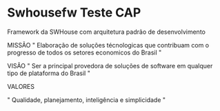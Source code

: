 Swhousefw Teste CAP
=========

Framework da SWHouse com arquitetura padrão de desenvolvimento


MISSÃO
" Elaboração de soluções técnologicas que contribuam com o progresso de todos os setores economicos do Brasil "


VISÃO
" Ser a principal provedora de soluções de software em qualquer tipo de plataforma do Brasil "


VALORES 

" Qualidade, planejamento, inteligência e simplicidade " 

